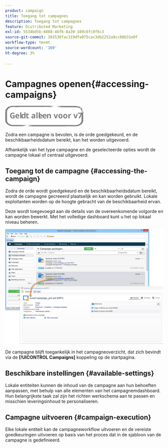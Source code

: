 ```yaml
---
product: campaign
title: Toegang tot campagnes
description: Toegang tot campagnes
feature: Distributed Marketing
exl-id: 5534bd5b-6888-4bf6-8a39-109c6fc0f6c3
source-git-commit: 381538fac319dfa075cac3db2252a9cc80b31e0f
workflow-type: tm+mt
source-wordcount: '169'
ht-degree: 3%

---
```


# Campagnes openen{#accessing-campaigns}

![](../../assets/v7-only.svg)

Zodra een campagne is bevolen, is de orde goedgekeurd, en de beschikbaarheidsdatum bereikt, kan het worden uitgevoerd.

Afhankelijk van het type campagne en de geselecteerde opties wordt de campagne lokaal of centraal uitgevoerd.

## Toegang tot de campagne {#accessing-the-campaign}

Zodra de orde wordt goedgekeurd en de beschikbaarheidsdatum bereikt, wordt de campagne gecreeerd plaatselijk en kan worden gebruikt. Lokale exploitanten worden op de hoogte gebracht van de beschikbaarheid ervan.

Deze wordt toegevoegd aan de details van de overeenkomende volgorde en kan worden bewerkt. Met het volledige dashboard kunt u het op lokaal niveau beheren.

![](assets/mkg_dist_local_op_edit_new_op1.png)

De campagne blijft toegankelijk in het campagneoverzicht, dat zich bevindt via de **[!UICONTROL Campaigns]** koppeling op de startpagina.

## Beschikbare instellingen {#available-settings}

Lokale entiteiten kunnen de inhoud van de campagne aan hun behoeften aanpassen, met behulp van alle elementen van het campagnemdashboard. Hun belangrijkste taak zal zijn het richten werkschema aan te passen en misschien leveringsinhoud te personaliseren.

## Campagne uitvoeren {#campaign-execution}

Elke lokale entiteit kan de campagneworkflow uitvoeren en de vereiste goedkeuringen uitvoeren op basis van het proces dat in de sjabloon van de campagne is gedefinieerd.
